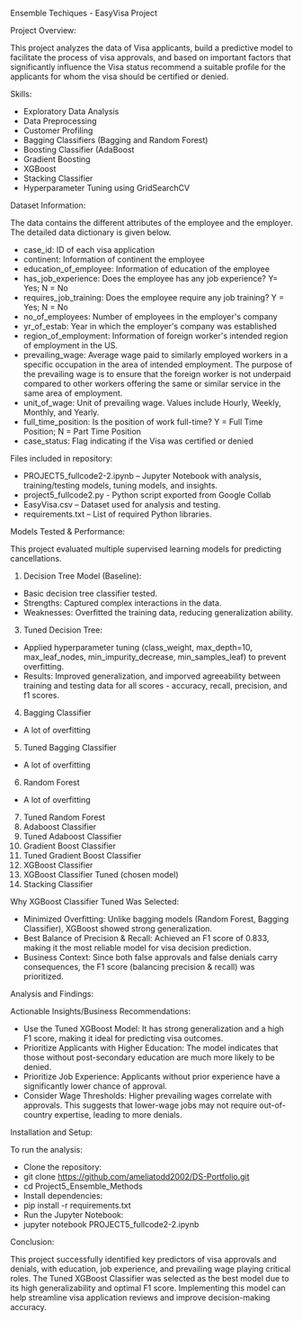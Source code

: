 Ensemble Techiques - EasyVisa Project

Project Overview:

This project analyzes the data of Visa applicants, build a predictive model to facilitate the process of visa approvals, and based on important factors that significantly influence the Visa status recommend a suitable profile for the applicants for whom the visa should be certified or denied.

Skills:

- Exploratory Data Analysis
- Data Preprocessing
- Customer Profiling
- Bagging Classifiers (Bagging and Random Forest)
- Boosting Classifier (AdaBoost
- Gradient Boosting
- XGBoost
- Stacking Classifier
- Hyperparameter Tuning using GridSearchCV
  

Dataset Information:

The data contains the different attributes of the employee and the employer. The detailed data dictionary is given below.

- case_id: ID of each visa application
- continent: Information of continent the employee
- education_of_employee: Information of education of the employee
- has_job_experience: Does the employee has any job experience? Y= Yes; N = No
- requires_job_training: Does the employee require any job training? Y = Yes; N = No
- no_of_employees: Number of employees in the employer's company
- yr_of_estab: Year in which the employer's company was established
- region_of_employment: Information of foreign worker's intended region of employment in the US.
- prevailing_wage: Average wage paid to similarly employed workers in a specific occupation in the area of intended employment. The purpose of the prevailing wage is to ensure that the foreign worker is not underpaid compared to other workers offering the same or similar service in the same area of employment.
- unit_of_wage: Unit of prevailing wage. Values include Hourly, Weekly, Monthly, and Yearly.
- full_time_position: Is the position of work full-time? Y = Full Time Position; N = Part Time Position
- case_status: Flag indicating if the Visa was certified or denied


Files included in repository:

- PROJECT5_fullcode2-2.ipynb – Jupyter Notebook with analysis, training/testing models, tuning models, and insights.
- project5_fullcode2.py - Python script exported from Google Collab
- EasyVisa.csv – Dataset used for analysis and testing.
- requirements.txt – List of required Python libraries.


Models Tested & Performance:

This project evaluated multiple supervised learning models for predicting cancellations.

1. Decision Tree Model (Baseline):
- Basic decision tree classifier tested.
- Strengths: Captured complex interactions in the data.
- Weaknesses: Overfitted the training data, reducing generalization ability.
3. Tuned Decision Tree:
- Applied hyperparameter tuning (class_weight, max_depth=10, max_leaf_nodes, min_impurity_decrease, min_samples_leaf) to prevent overfitting.
- Results: Improved generalization, and imporved agreeability between training and testing data for all scores - accuracy, recall, precision, and f1 scores. 
4. Bagging Classifier
- A lot of overfitting
5. Tuned Bagging Classifier
- A lot of overfitting
6. Random Forest
- A lot of overfitting
7. Tuned Random Forest
8. Adaboost Classifier
9. Tuned Adaboost Classifier
10. Gradient Boost Classifier
11. Tuned Gradient Boost Classifier
12. XGBoost Classifier
13. XGBoost Classifier Tuned (chosen model)
14. Stacking Classifier

Why XGBoost Classifier Tuned Was Selected:
- Minimized Overfitting: Unlike bagging models (Random Forest, Bagging Classifier), XGBoost showed strong generalization.
- Best Balance of Precision & Recall: Achieved an F1 score of 0.833, making it the most reliable model for visa decision prediction.
- Business Context: Since both false approvals and false denials carry consequences, the F1 score (balancing precision & recall) was prioritized.


Analysis and Findings:

Actionable Insights/Business Recommendations:

- Use the Tuned XGBoost Model: It has strong generalization and a high F1 score, making it ideal for predicting visa outcomes.
- Prioritize Applicants with Higher Education: The model indicates that those without post-secondary education are much more likely to be denied.
- Prioritize Job Experience: Applicants without prior experience have a significantly lower chance of approval.
- Consider Wage Thresholds: Higher prevailing wages correlate with approvals. This suggests that lower-wage jobs may not require out-of-country expertise, leading to more denials.

Installation and Setup:

To run the analysis:

- Clone the repository:
- git clone https://github.com/ameliatodd2002/DS-Portfolio.git
- cd Project5_Ensemble_Methods
- Install dependencies:
- pip install -r requirements.txt
- Run the Jupyter Notebook:
- jupyter notebook PROJECT5_fullcode2-2.ipynb


Conclusion:

This project successfully identified key predictors of visa approvals and denials, with education, job experience, and prevailing wage playing critical roles. The Tuned XGBoost Classifier was selected as the best model due to its high generalizability and optimal F1 score. Implementing this model can help streamline visa application reviews and improve decision-making accuracy.
